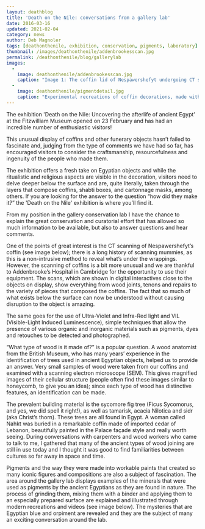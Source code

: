 ```yaml
---
layout: deathblog
title: 'Death on the Nile: conversations from a gallery lab'
date: 2016-03-16
updated: 2021-02-04
category: news
author: Deb Magnoler
tags: [deathonthenile, exhibition, conservation, pigments, laboratory]
thumbnail: /images/deathonthenile/addenbrookesscan.jpg
permalink: /deathonthenile/blog/gallerylab
images:
  -
    image: deathonthenile/addenbrookesscan.jpg
    caption: "Image 1: The coffin lid of Nespawershefyt undergoing CT scanning at Addenbrooke’s hospital in 2015. Image: The Fitzwilliam Museum."
  - 
    image: deathonthenile/pigmentdetail.jpg
    caption: "Experimental recreations of coffin decorations, made with the same materials and techniques the ancient Egyptians would have used."
---
```


The exhibition 'Death on the Nile: Uncovering the afterlife of ancient Egypt' at the Fitzwilliam Museum opened on 23 February and has had an incredible number of enthusiastic visitors!

This unusual display of coffins and other funerary objects hasn’t failed to fascinate and, judging from the type of comments we have had so far, has encouraged visitors to consider the craftsmanship, resourcefulness and ingenuity of the people who made them.

The exhibition offers a fresh take on Egyptian objects and while the ritualistic and religious aspects are visible in the decoration, visitors need to delve deeper below the surface and are, quite literally, taken through the layers that compose coffins, shabti boxes, and cartonnage masks, among others. If you are looking for the answer to the question “how did they make it?” the 'Death on the Nile' exhibition is where you’ll find it.

From my position in the gallery conservation lab I have the chance to explain the great conservation and curatorial effort that has allowed so much information to be available, but also to answer questions and hear comments.

One of the points of great interest is the CT scanning of Nespawershefyt’s coffin (see image below); there is a long history of scanning mummies, as this is a non-intrusive method to reveal what’s under the wrappings. However, the scanning of coffins is a bit more unusual and we are thankful to Addenbrooke’s Hospital in Cambridge for the opportunity to use their equipment. The scans, which are shown in digital interactives close to the objects on display, show everything from wood joints, tenons and repairs to the variety of pieces that composed the coffins.  The fact that so much of what exists below the surface can now be understood without causing disruption to the object is amazing.

The same goes for the use of Ultra-Violet and Infra-Red light and VIL (Visible-Light Induced Luminescence), simple techniques that allow the presence of various organic and inorganic materials such as pigments, dyes and retouches to be detected and photographed.

“What type of wood is it made of?” is a popular question. A wood anatomist from the British Museum, who has many years’ experience in the identification of trees used in ancient Egyptian objects, helped us to provide an answer.  Very small samples of wood were taken from our coffins and examined with a scanning electron microscope (SEM). This gives magnified images of their cellular structure (people often find these images similar to honeycomb, to give you an idea); since each type of wood has distinctive features, an identification can be made.

The prevalent building material is the sycomore fig tree (Ficus Sycomorus, and yes, we did spell it right!), as well as tamarisk, acacia Nilotica and sidr (aka Christ’s thorn). These trees are all found in Egypt.  A woman called Nahkt was buried in a remarkable coffin made of imported cedar of Lebanon, beautifully painted in the Palace façade style and really worth seeing.  During conversations with carpenters and wood workers who came to talk to me, I gathered that many of the ancient types of wood joining are still in use today and I thought it was good to find familiarities between cultures so far away in space and time.

Pigments and the way they were made into workable paints that created so many iconic figures and compositions are also a subject of fascination. The area around the gallery lab displays examples of the minerals that were used as pigments by the ancient Egyptians as they are found in nature. The process of grinding them, mixing them with a binder and applying them to an especially prepared surface are explained and illustrated through modern recreations and videos (see image below). The mysteries that are Egyptian blue and orpiment are revealed and they are the subject of many an exciting conversation around the lab.

